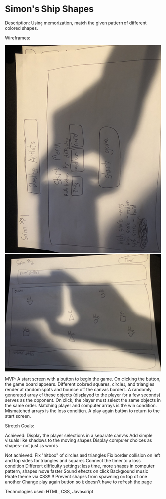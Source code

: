 # Simon's Ship Shapes

Description: Using memorization, match the given pattern of different colored shapes.

Wireframes:

![wireframe one](./IMG_1455.jpg)
![wireframe two](./IMG_1456.jpg)

MVP: A start screen with a button to begin the game. On clicking the button, the game board appears. Different colored squares, circles, and triangles render at random spots and bounce off the canvas borders. A randomly generated array of these objects (displayed to the player for a few seconds) serves as the opponent. On click, the player must select the same objects in the same order. Matching player and computer arrays is the win condition. Mismatched arrays is the loss condition. A play again button to return to the start screen.

Stretch Goals:

  Achieved:
    Display the player selections in a separate canvas
    Add simple visuals like shadows to the moving shapes
    Display computer choices as shapes- not just as words
    
  Not achieved:
    Fix "hitbox" of circles and triangles
    Fix border collision on left and top sides for triangles and squares
    Connect the timer to a loss condition
    Different difficulty settings: less time, more shapes in computer pattern, shapes move faster
    Sound effects on click
    Background music
    Pirate theme via CSS!!!!!
    Prevent shapes from spawning on top of one another
    Change play again button so it doesn't have to refresh the page
    
Technologies used: HTML, CSS, Javascript

